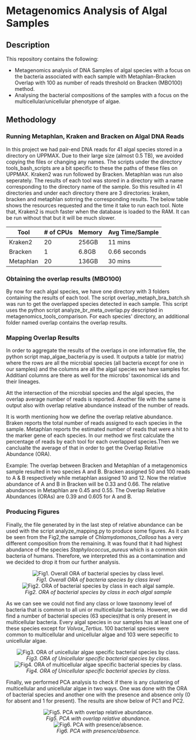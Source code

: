 # Metagenomics Analysis of Algal Samples

## Description
This repository contains the following:
- Metagenomics analysis of DNA Samples of algal species with a focus on the bacteria associated with each sample with Metaphlan-Bracken Overlap with 100 as 
number of reads threshold on Bracken (MBO100) method.
- Analysing the bacterial compositions of the samples with a focus on the multicellular/unicellular phenotype of algae.


## Methodology

### Running Metaphlan, Kraken and Bracken on Algal DNA Reads
In this project we had pair-end DNA reads for 41 algal species stored in a directory on UPPMAX. Due to their large size (almost 0.5 TB), we avoided copying the files or changing any names.
The scripts under the directory tools_bash_scripts are a bit specific to these the paths of these files on UPPMAX. Kraken2 was run followed by Bracken. Metaphlan was run also seperately.
The results of each tool was stored in a directory with a name corresponding to the directory name of the sample. So this resulted in 41 directories and under each directory there are 3
directories: kraken, bracken and metaphlan sotrring the corresponding results. The below table shows the resources requested and the time it take to run each tool. Note that, Kraken2
is much faster when the database is loaded to the RAM. It can be run without that but it will be much slower.


| Tool      | # of CPUs |Memory    |Avg Time/Sample|
| --------  | -------   |--------- |---------------|
| Kraken2   | 20        |256GB     |11 mins	   |
| Bracken   | 1         |6.8GB     |0.66 seconds   |
| Metaphlan | 20        |136GB     |30 mins        |


### Obtaining the overlap results (MBO100)

By now for each algal species, we have one directory with 3 folders containing the results of each tool. The script overlap_metaph_bra_batch.sh was run to get the overlapped species detected
in each sample. This script uses the python script analyze_br_meta_overlap.py descripted in metagenomics_tools_comparison.
For each species' directory, an additional folder named overlap contains the overlap results.

### Mapping Overlap Results

In order to aggregate the results of the overlaps in one informative file, the python script map_algae_bacteria.py is used. It outputs a table (or matrix) where the rows are all the microbial
species (all bacteria except for one in our samples) and the columns are all the algal species we have samples for. Additianl columns are there as well for the microbs' taxonomical ids and their lineages.

Att the intersection of the microbial species and the algal species, the overlap average number of reads is reported. Another file with the same is output also with overlap relative abundance instead of the
number of reads.

It is worth mentioning how we define the overlap relative abundance. Braken reports the total number of reads assigned to each species in the sample. Metaphlan reports the estimated number of reads that
were a hit to the marker gene of each species. In our method we first calculate the percentage of reads by each tool for each overlapped species.Then we canclualte the average of that in order to get the Overlap
Relative Abundance (ORA). 

Example: The overlap between Bracken and Metaphlan of a metagenomics sample resulted in two species A and B. Bracken assigned 50 and 100 reads to A & B respectively while metaphlan assigned 10 and 12.
Now the relative abundance of A and B in Bracken will be 0.33 and 0.66. The relative abundances in Metaphlan are 0.45 and 0.55. The Overlap Relative Abundances (ORAs) are 0.39 and 0.605 for A and B.

### Producing Figures 

Finally, the file generated by in the last step of relative abundance can be used with the script analyze_mapping.py to produce some figures. As it can be seen from the  Fig2,the sample of *Chlamydomonas_Callosa* has a very different composition from the remaining. It was found that it had highest abundance of the species *Staphylococcus_aureus* which is a common skin bacteria of humans. Therefore, we interpreted this as a contamination and we decided to drop it from our further analysis.

<div align="center"> 
	<img src="./figures/overall_bac_by_Class.png"alt="Fig1. Overall ORA of bacterial species by class level."> 
	<br> 
	<em>Fig1. Overall ORA of bacteria species by class level</em>
</div>


<div align="center"> 
	<img src="./figures/All_Class.png"alt="Fig2. ORA of bacterial species by class in each algal sample."> 
	<br> 
	<em>Fig2. ORA of bacterial species by class in each algal sample</em>
</div>

As we can see we could not find any class or lowe taxonomy level of bacteria that is common to all uni or multicellular bacteria. However, we did find a number of 
bacterial species (63 species)that is only present in multicellular bacteria. Every algal species in our samples has at least one of these species except for *Volvox_Tertius*. 100 bacterial species were common to multicellular and unicellular algae and 103 were sepecific to unicellular algae. 

<div align="center"> 
	<img src="./figures/Unicellularby_algae_bac_by_Class.png"alt="Fig3. ORA of unicellular algae specific bacterial species by class."> 
	<br> 
	<em>Fig3. ORA of Unicellular specific bacterial species by class.</em>
</div>


<div align="center"> 
	<img src="./figures/Multicellularby_algae_bac_by_Class.png"alt="Fig4. ORA of multicellular algae specific bacterial species by class."> 
	<br> 
	<em>Fig4. ORA of Unicellular specific bacterial species by class.</em>
</div>

Finally, we performed PCA analysis to check if there is any clustering of multicellular and unicellular algae in two ways. One was done with the ORA of bacterial
species and another one with the presence and absence only (0 for absent and 1 for present). The results are show below of PC1 and PC2.


<div align="center"> 
	<img src="./figures/wo_callosa_PCA_BY_Species.png"alt="Fig5. PCA with overlap relative abundance."> 
	<br> 
	<em>Fig5. PCA with overlap relative abundance.</em>
</div>

<div align="center"> 
	<img src="./figures/wo_callosa_detPCA_BY_Species.png"alt="Fig6. PCA with presence/absence."> 
	<br> 
	<em>Fig6. PCA with presence/absence.</em>
</div>



